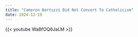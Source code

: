 ```yaml
---
title: "Cameron Bertuzzi Did Not Convert To Catholicism"
date: 2024-12-19
---
```


{{< youtube WaBfOQ6JaLM >}}
